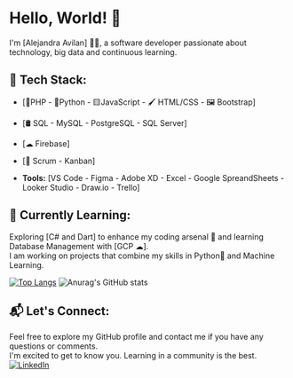 # Hello, World! 👋

I'm [Alejandra Avilan] 👩‍💻, a software developer passionate about technology, big data and continuous learning.

## 🔧 Tech Stack:

- [🐘PHP - 🐍Python - 🟨JavaScript - 🖌 HTML/CSS - 🖼 Bootstrap]
- [🛢️ SQL - MySQL - PostgreSQL - SQL Server]
- [☁ Firebase]
- [📅 Scrum - Kanban]
   
- **Tools:** [VS Code - Figma - Adobe XD - Excel - Google SpreandSheets - Looker Studio - Draw.io - Trello]

## 🌱 Currently Learning:

Exploring [C# and Dart] to enhance my coding arsenal 🚀 and learning Database Management with [GCP ☁].  
I am working on projects that combine my skills in Python🐍 and Machine Learning.

[![Top Langs](https://github-readme-stats.vercel.app/api/top-langs/?username=avilanac&layout=pie)](https://github.com/anuraghazra/github-readme-stats) ![Anurag's GitHub stats](https://github-readme-stats.vercel.app/api?username=avilanac&show_icons=true&theme=transparent) 

## 📬 Let's Connect:
Feel free to explore my GitHub profile and contact me if you have any questions or comments.  
I'm excited to get to know you. Learning in a community is the best.
[![LinkedIn](https://img.shields.io/badge/-LinkedIn-blue?style=flat-square&logo=linkedin)](https://www.linkedin.com/in/alejandraavilancasta%C3%B1o/)


